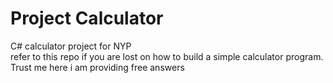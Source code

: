 # Project Calculator
C# calculator project for NYP <br>
refer to this repo if you are lost on how to build a simple calculator program. <br> 
Trust me here i am providing free answers
